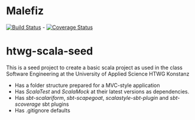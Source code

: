 Malefiz
========================
[![Build Status](https://travis-ci.org/HuntedHunter/de.htwg.se.Malefiz.svg?branch=master)](https://travis-ci.org/HuntedHunter/de.htwg.se.Malefiz) - [![Coverage Status](https://coveralls.io/repos/github/HuntedHunter/de.htwg.se.Malefiz/badge.svg?branch=master)](https://coveralls.io/github/HuntedHunter/de.htwg.se.Malefiz?branch=master)

  
  
 htwg-scala-seed
 =========================
 
 This is a seed project to create a basic scala project as used in the
 class Software Engineering at the University of Applied Science HTWG Konstanz
 
 * Has a folder structure prepared for a MVC-style application
 * Has *ScalaTest* and *ScalaMock* at their latest versions as dependencies.
 * Has *sbt-scalariform*, *sbt-scapegoat*, *scalastyle-sbt-plugin* and *sbt-scoverage* sbt plugins
 * Has .gitignore defaults
